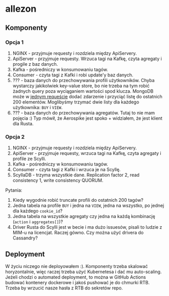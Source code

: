 # allezon

## Komponenty
### Opcja 1
1. NGINX - przyjmuje requesty i rozdziela między ApiServery.
2. ApiServer - przyjmuje requesty. Wrzuca tagi na Kafkę, czyta agregaty i progile z baz danych.
3. Kafka - pośredniczy w konsumowaniu tagów.
4. Consumer - czyta tagi z Kafki i robi update'y baz danych.
5. ??? - baza danych do przechowywania profili użytkowników. Chyba wystarczy jakikolwiek key-value store, bo nie trzeba na tym robić żadnych query poza wyciąganiem wartości spod klucza. MongoDB może w [jednym requeście](https://stackoverflow.com/questions/29932723/how-to-limit-an-array-size-in-mongodb) dodać zdarzenie i przyciąć listę do ostatnich 200 elementów. Moglibyśmy trzymać dwie listy dla każdego użytkownika: `BUY` i `VIEW`.
6. ??? - baza danych do przechowywania agregatów. Tutaj to nie mam pojęcia :) Typ mówił, że Aerospike jest spoko + widziałem, że jest klient dla Rusta.

### Opcja 2
1. NGINX - przyjmuje requesty i rozdziela między ApiServery.
2. ApiServer - przyjmuje requesty, wrzuca tagi na Kafkę, czyta agregaty i profile ze Scylli.
3. Kafka - pośredniczy w konsumowaniu tagów.
4. Consumer - czyta tagi z Kafki i wrzuca je na Scyllę.
5. ScyllaDB - trzyma wszystkie dane. Replication factor 2, read consistency 1, write consistency QUORUM.

Pytania:
1. Kiedy wygodnie robić truncate profili do ostatnich 200 tagów?
2. Jedna tabela na profile `BUY` i jedna na `VIEW`, jedna na wszystko, po jednej dla każdego `cookie_id`?
3. Jedna tabela na wszystkie agregaty czy jedna na każdą kombinację (`action` i `aggregates[]`)?
4. Driver Rusta do Scylli jest w becie i ma dużo issuesów, pisali to ludzie z MIM-u na licencjat. Raczej gówno. Czy można użyć drivera do Cassandry?

## Deployment
W życiu niczego nie deployowałem :). Komponenty trzeba skalować horyzontalnie, więc raczej trzeba użyć Kubernetesa i dać mu auto-scaling. Jeżeli chodzi o automated deployment, to można w GitHub Actions budować kontenery dockerowe i jakoś pushować je do chmurki RTB. Trzeba by wrzucić nasze hasła z RTB do sekretów repo.
